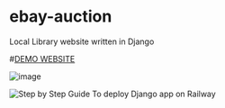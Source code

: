 # ebay-auction
Local Library website written in Django

#[DEMO WEBSITE](https://ebayauction.up.railway.app/)

![image](https://github.com/ShubhamOulkar/ebay-auction/assets/91728992/b0105cd9-3963-4829-9b7c-6c0d51b7466d)

![Step by Step Guide To deploy Django app on Railway]()


